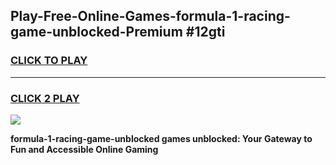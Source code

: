 
## Play-Free-Online-Games-formula-1-racing-game-unblocked-Premium #12gti
<h3>
<a href="https://premium.freeplayer.one?title=formula-1-racing-game-unblocked&ref=8M">CLICK TO PLAY</a></h3>
<hr>

<h3>
<a href="https://premium.freeplayer.one?title=formula-1-racing-game-unblocked&ref=8M">CLICK 2 PLAY</a>
  
</h3>

<a href="https://premium.freeplayer.one?title=formula-1-racing-game-unblocked&ref=8M"><img src="https://clearcache.store/games.png"></a>


**formula-1-racing-game-unblocked games unblocked: Your Gateway to Fun and Accessible Online Gaming**
